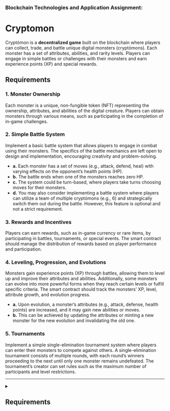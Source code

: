 ### Blockchain Technologies and Application Assignment:
# Cryptomon

Cryptómon is a **decentralized game** built on the blockchain where players can collect, trade, and battle unique digital monsters (cryptómons). Each monster has a set of attributes, abilities, and rarity levels. Players can engage in simple battles or challenges with their monsters and earn experience points (XP) and special rewards.

## Requirements

### 1. Monster Ownership

Each monster is a unique, non-fungible token (NFT) representing the ownership, attributes, and abilities of the digital creature. Players can obtain monsters through various means, such as participating in the completion of in-game challenges.

### 2. Simple Battle System

Implement a basic battle system that allows players to engage in combat using their monsters. The specifics of the battle mechanics are left open to design and implementation, encouraging creativity and problem-solving.

-   **a.** Each monster has a set of moves (e.g., attack, defend, heal) with varying effects on the opponent’s health points (HP).
-   **b.** The battle ends when one of the monsters reaches zero HP.
-   **c.** The system could be turn-based, where players take turns choosing moves for their monsters.
-   **d.** You may also consider implementing a battle system where players can utilize a team of multiple cryptómons (e.g., 6) and strategically switch them out during the battle. However, this feature is optional and not a strict requirement.

### 3. Rewards and Incentives

Players can earn rewards, such as in-game currency or rare items, by participating in battles, tournaments, or special events. The smart contract should manage the distribution of rewards based on player performance and participation.

### 4. Leveling, Progression, and Evolutions

Monsters gain experience points (XP) through battles, allowing them to level up and improve their attributes and abilities. Additionally, some monsters can evolve into more powerful forms when they reach certain levels or fulfill specific criteria. The smart contract should track the monsters’ XP, level, attribute growth, and evolution progress.

-   **a.** Upon evolution, a monster’s attributes (e.g., attack, defense, health points) are increased, and it may gain new abilities or moves.
-   **b.** This can be achieved by updating the attributes or minting a new monster for the new evolution and invalidating the old one.

### 5. Tournaments

Implement a simple single-elimination tournament system where players can enter their monsters to compete against others. A single-elimination tournament consists of multiple rounds, with each round’s winners proceeding to the next until only one monster remains undefeated. The tournament’s creator can set rules such as the maximum number of participants and level restrictions.

---

<details> 
  <summary><h2>Requirements</h2></summary>

## Common Requirements
You are expected to use git as a version control system (VCS) and GitHub. You should create a public GitHub repository before applying for the available assignments and submit its URL in the application form.

You are also expected to submit (on Teams, in the Assignments tab) the following artifacts in a **single zip** file:

-   A **PDF** document detailing…
    -   the design decisions you took,
   -   the data model (structs/classes) your contract stores and manipulates,
    -   the API of the smart contract,
    -   the essential implementation details (if any),
    -   the definition and implementation of test cases,
    -   instructions for bootstrapping the project, running the test cases, and deploying the contracts.
-   The root directory of your smart contract project (Hardhat project or VS Code workspace):
    -   the smart contract in a compilable and deployable form,
    -   test cases,
    -   **without** generated artifacts or installed dependencies!

## Solidity Specifics

For Solidity-based projects, we require students to use the [Hardhat](https://hardhat.org/) framework to develop and test their smart contracts. The Hardhat-based project should include the contract(s) and the corresponding test cases, making it easy to execute and evaluate. To get started and ensure you follow the recommended practices, please refer to the [Solidity guide](https://ftsrg-bta.github.io/lab-ethereum/guide.html) provided for the course.
</details>
